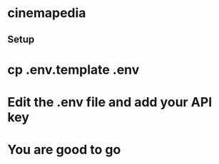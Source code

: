 # cinemapedia

## Setup
# cp .env.template .env
# Edit the .env file and add your API key
# You are good to go